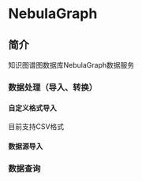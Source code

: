 # NebulaGraph

## 简介

知识图谱图数据库NebulaGraph数据服务
### 数据处理（导入、转换）
#### 自定义格式导入
目前支持CSV格式
#### 数据源导入
### 数据查询 


